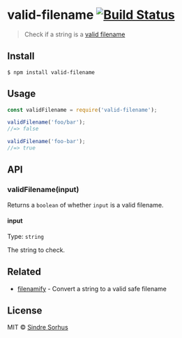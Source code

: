# valid-filename [![Build Status](https://travis-ci.org/sindresorhus/valid-filename.svg?branch=master)](https://travis-ci.org/sindresorhus/valid-filename)

> Check if a string is a [valid filename](https://github.com/sindresorhus/filename-reserved-regex)


## Install

```
$ npm install valid-filename
```


## Usage

```js
const validFilename = require('valid-filename');

validFilename('foo/bar');
//=> false

validFilename('foo-bar');
//=> true
```


## API

### validFilename(input)

Returns a `boolean` of whether `input` is a valid filename.

#### input

Type: `string`

The string to check.


## Related

- [filenamify](https://github.com/sindresorhus/filenamify) - Convert a string to a valid safe filename


## License

MIT © [Sindre Sorhus](https://sindresorhus.com)
